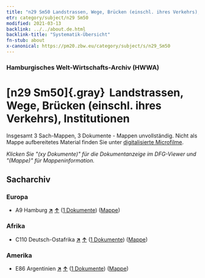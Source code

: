 ```yaml
---
title: "n29 Sm50 Landstrassen, Wege, Brücken (einschl. ihres Verkehrs), Institutionen"
etr: category/subject/n29 Sm50
modified: 2021-03-13
backlink: ../../about.de.html
backlink-title: "Systematik-Übersicht"
fn-stub: about
x-canonical: https://pm20.zbw.eu/category/subject/s/n29_Sm50
---
```


### Hamburgisches Welt-Wirtschafts-Archiv (HWWA)
# [n29 Sm50]{.gray}&#8201; Landstrassen, Wege, Brücken (einschl. ihres Verkehrs), Institutionen&#160; 




Insgesamt 3 Sach-Mappen, 3 Dokumente - Mappen unvollständig.
Nicht als Mappe aufbereitetes Material finden Sie unter [digitalisierte Microfilme](/film/h1_sh.de.html).

_Klicken Sie "(xy Dokumente)" für die Dokumentanzeige im DFG-Viewer und "(Mappe)" für Mappeninformation._

## Sacharchiv




### Europa

- A9 Hamburg [**&nearr;**](../../../geo/i/140905/about.de.html "Hamburg (alle Mappen)") [**&uarr;**](../../../geo/about.de.html#A9 "Ländersystematik") (<a href="https://pm20.zbw.eu/dfgview/sh/140905,197875" title="über: Hamburg : Landstrassen, Wege, Brücken (einschl. ihres Verkehrs), Institutionen" target="_blank">1 Dokumente</a>) ([Mappe](../../../../folder/sh/1409xx/140905/1978xx/197875/about.de.html))

### Afrika

- C110 Deutsch-Ostafrika [**&nearr;**](../../../geo/i/141471/about.de.html "Deutsch-Ostafrika (alle Mappen)") [**&uarr;**](../../../geo/about.de.html#C110 "Ländersystematik") (<a href="https://pm20.zbw.eu/dfgview/sh/141471,197875" title="über: Deutsch-Ostafrika : Landstrassen, Wege, Brücken (einschl. ihres Verkehrs), Institutionen" target="_blank">1 Dokumente</a>) ([Mappe](../../../../folder/sh/1414xx/141471/1978xx/197875/about.de.html))

### Amerika

- E86 Argentinien [**&nearr;**](../../../geo/i/141692/about.de.html "Argentinien (alle Mappen)") [**&uarr;**](../../../geo/about.de.html#E86 "Ländersystematik") (<a href="https://pm20.zbw.eu/dfgview/sh/141692,197875" title="über: Argentinien : Landstrassen, Wege, Brücken (einschl. ihres Verkehrs), Institutionen" target="_blank">1 Dokumente</a>) ([Mappe](../../../../folder/sh/1416xx/141692/1978xx/197875/about.de.html))


